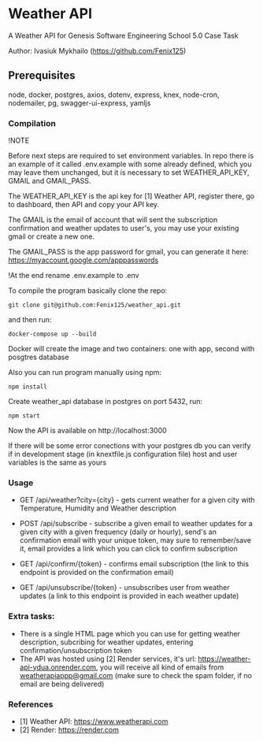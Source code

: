 # Weather API
A Weather API for Genesis Software Engineering School 5.0 Case Task

Author: Ivasiuk Mykhailo (https://github.com/Fenix125)

## Prerequisites

node, docker, postgres, axios, dotenv, express, knex, node-cron, nodemailer, pg, swagger-ui-express, yamljs

### Compilation
!NOTE

Before next steps are required to set environment variables. In repo there is an example of it called .env.example with some already defined, which you may leave them unchanged, but it is necessary to set WEATHER_API_KEY, GMAIL and GMAIL_PASS. 

The WEATHER_API_KEY is the api key for [1] Weather API, register there, go to dashboard, then API and copy your API key.

The GMAIL is the email of account that will sent the subscription confirmation and weather updates to user's, you may use your existing gmail or create a new one.

The GMAIL_PASS is the app password for gmail, you can generate it here: https://myaccount.google.com/apppasswords

!At the end rename .env.example to .env



To compile the program basically clone the repo:
```
git clone git@github.com:Fenix125/weather_api.git
```
and then run:
```
docker-compose up --build
```

Docker will create the image and two containers: one with app, second with posgtres database

Also you can run program manually using npm:
```
npm install
```
Create weather_api database in postgres on port 5432, run:
```
npm start
```
Now the API is available on http://localhost:3000

If there will be some error conections with your postgres db you can verify if in development stage (in knextfile.js configuration file) host and user variables is the same as yours


### Usage

- GET /api/weather?city={city} - gets current weather for a given city with Temperature, Humidity and Weather description

- POST /api/subscribe - subscribe a given email to weather updates for a given city with a given frequency (daily or hourly), send's an confirmation email with your unique token, may sure to remember/save it, email provides a link which you can click to confirm subscription

- GET /api/confirm/{token} - confirms email subscription (the link to this endpoint is provided on the confirmation email)

- GET /api/unsubscribe/{token} - unsubscribes user from weather updates (a link to this endpoint is provided in each weather update)


### Extra tasks:
- There is a single HTML page which you can use for getting weather description, subcribing for weather updates, entering confirmation/unsubscription token
- The API was hosted using [2] Render services, it's url: https://weather-api-ydua.onrender.com, you will receive all kind of emails from weatherapiappp@gmail.com (make sure to check the spam folder, if no email are being delivered)


### References
- [1] Weather API: https://www.weatherapi.com
- [2] Render: https://render.com









